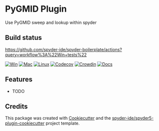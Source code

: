 # PyGMID Plugin

Use PyGMID sweep and lookup within spyder

## Build status

https://github.com/spyder-ide/spyder-boilerplate/actions?query=workflow%3A%22Win+tests%22

[![Win](https://github.com/ollghra/pygmid-plugin/workflows/Win%20tests/badge.svg)](https://github.com/ollghra/pygmid-plugin/actions?query=workflow%3A%22Win+tests%22)
[![Mac](https://github.com/ollghra/pygmid-plugin/workflows/Mac%20tests/badge.svg)](https://github.com/ollghra/pygmid-plugin/actions?query=workflow%3A%22Mac+tests%22)
[![Linux](https://github.com/ollghra/pygmid-plugin/workflows/Linux%20tests/badge.svg)](https://github.com/ollghra/pygmid-plugin/actions?query=workflow%3A%Linux+tests%22)
[![Codecov](https://codecov.io/gh/ollghra/pygmid-plugin/branch/master/graph/badge.svg)](https://codecov.io/gh/ollghra/pygmid-plugin)
[![Crowdin](https://badges.crowdin.net/pygmid-plugin/localized.svg)](https://crowdin.com/project/pygmid-plugin)
[![Docs](https://readthedocs.org/projects/pygmid-plugin/badge/?version=latest)](https://pygmid-plugin.readthedocs.io/en/latest/?badge=latest)

## Features

* TODO

## Credits

This package was created with [Cookiecutter](https://github.com/audreyr/cookiecutter) and the [spyder-ide/spyder5-plugin-cookiecutter](https://github.com/spyder-ide/spyder5-plugin-cookiecutter) project template.
